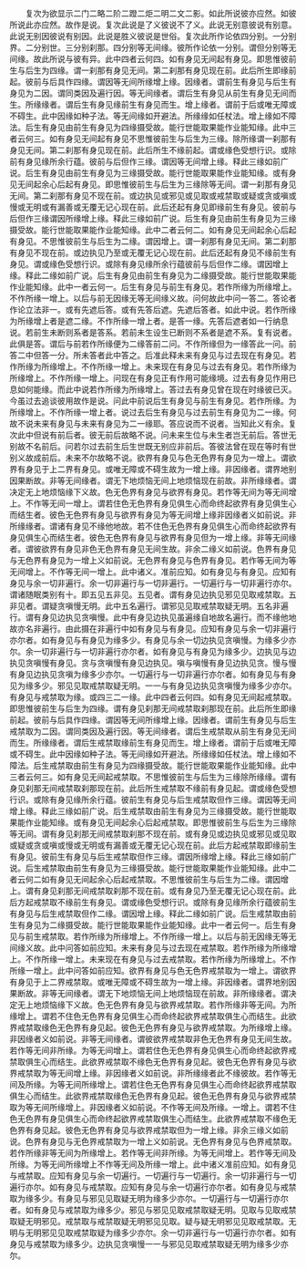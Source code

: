 <!-- { "loadSidebar": true } -->
　　复次为欲显示二门二略二阶二蹬二炬二明二文二影。如此所说彼亦应然。如彼所说此亦应然。故作是说。复次此说是了义彼说不了义。此说无别意彼说有别意。此说无别因彼说有别因。此说是胜义彼说是世俗。复次此所作论依四分别。一分别界。二分别世。三分别刹那。四分别等无间缘。彼所作论依一分别。谓但分别等无间缘。故此所说与彼有异。此中四者云何四。如有身见无间起有身见。即思惟彼前生与后生为四缘。谓一刹那有身见无间。第二刹那有身见现在前。此后所生即缘前起。彼前与后具作四缘。谓因等无间所缘增上缘。因缘者。谓前生有身见与后生有身见为二因。谓同类因及遍行因。等无间缘者。谓后生有身见从前生有身见无间而生。所缘缘者。谓后生有身见缘前生有身见而生。增上缘者。谓前于后或唯无障或不碍生。此中因缘如种子法。等无间缘如开避法。所缘缘如任杖法。增上缘如不障法。后生有身见由前生有身见为四缘摄受故。能行世能取果能作业能知缘。此中三者云何三。如有身见无间起有身见不思惟彼前生与后生为三缘。除所缘谓一刹那有身见无间。第二刹那有身见现在前。此后所生不缘前起。谓或缘色受想行识。或除前有身见缘所余行蕴。彼前与后但作三缘。谓因等无间增上缘。释此三缘如前广说。后生有身见由前生有身见为三缘摄受故。能行世能取果能作业能知缘。或有身见无间起余心后起有身见。即思惟彼前生与后生为三缘除等无间。谓一刹那有身见无间。第二刹那有身见不现在前。或边执见或邪见或见取或戒禁取或疑或贪或嗔或慢或无明或有漏善或无覆无记心现在前。此后还起有身见即缘前生有身见。彼前与后但作三缘谓因所缘增上缘。释此三缘如前广说。后生有身见由前生有身见为三缘摄受故。能行世能取果能作业能知缘。此中二者云何二。如有身见无间起余心后起有身见。不思惟彼前生与后生为二缘。谓因增上。谓一刹那有身见无间。第二刹那有身见不现在前。或边执见乃至或无覆无记心现在前。此后还起有身见不缘前生有身见。谓或缘色受想行识。或除有身见缘所余行蕴彼前与后但作二缘。谓因增上缘。释此二缘如前广说。后生有身见由前生有身见为二缘摄受故。能行世能取果能作业能知缘。此中一者云何一。后生有身见与前生有身见。若作所缘为所缘增上。不作所缘一增上。以后与前无因缘无等无间缘义故。问何故此中问一答二。答论者作论立法非一。或有先遮后答。或有先答后遮。先遮后答者。如此中说。若作所缘为所缘增上者是遮二缘。不作所缘一增上者。是答一缘。先答后遮者如一行纳息说。若前生未断则系者是答系。若前未生设生已断则不系者是遮不系。复有说者。此俱是答。谓后与前若作所缘便为二缘答前二问。不作所缘但为一缘答此一问。前答二中但答一分。所未答者此中答之。后准此释未来有身见与过去现在有身见。若作所缘为所缘增上。不作所缘一增上。未来现在有身见与过去有身见。若作所缘为所缘增上。不作所缘一增上。问现在有身见正有作用可能缘境。过去有身见作用已息如何能缘。而此中说若作所缘为所缘增上。答过去有身见曾在现在时缘彼已灭。今虽过去追谈彼用故作是说。问此中前说后生有身见与前生有身见。若作所缘。为所缘增上。不作所缘一增上者。说过去后生有身见与过去前生有身见为二一缘。何故不说未来有身见与未来有身见为二一缘耶。答应说而不说者。当知此义有余。复次此中但说有前后者。彼无前后故略不说。问未来生位与未生者岂无前后。答世无别故不名前后。问若尔过去前生后生世既无别应非前后。答彼法曾在现在等时有世别义故成前后。未来不尔故略不说。欲界有身见与色无色界有身见为一增上。谓欲界有身见于上二界有身见。或唯无障或不碍生故为一增上缘。非因缘者。谓界地别因果断故。非等无间缘者。谓无下地烦恼无间上地烦恼现在前故。非所缘缘者。谓决定无上地烦恼缘下义故。色无色界有身见与欲界有身见。若作等无间为等无间增上。不作等无间一增上。谓若住色无色界有身见俱生心而命终起欲界有身见俱生心而结生者。彼色无色界有身见与欲界有身见为等无间增上缘非因缘者义如前说。非所缘缘者。谓诸有身见不缘他地故。若不住色无色界有身见俱生心而命终起欲界有身见俱生心而结生者。彼色无色界有身见与欲界有身见但为一增上缘。非等无间缘者。谓彼欲界有身见非色无色界有身见无间生故。非余二缘义如前说。色界有身见与无色界有身见为一增上义如前说。无色界有身见与色界有身见。若作等无间为等无间增上。不作等无间一增上。此中诸义。准前应知。如有身见与有身见。应知有身见与余一切非遍行。余一切非遍行与一切非遍行。一切遍行与一切非遍行亦尔。谓诸随眠类别有十。即五见五非见。五见者。谓有身见边执见邪见见取戒禁取。五非见者。谓疑贪嗔慢无明。此中五名遍行。谓邪见见取戒禁取疑无明。五名非遍行。谓有身见边执见贪嗔慢。此中有身见边执见虽遍缘自地故名遍行。而不缘他地故亦名非遍行。由此摄在非遍行中如有身见与有身见。应知有身见与余一切非遍行亦尔者。如有身见与有身见为缘多少。有身见与余一切边执见贪嗔慢。为缘多少亦尔。余一切非遍行与一切非遍行亦尔者。如有身见与有身见为缘多少。边执见与边执见贪嗔慢有身见。贪与贪嗔慢有身见边执见。嗔与嗔慢有身见边执见贪。慢与慢有身见边执见贪嗔为缘多少亦尔。一切遍行与一切非遍行亦尔者。如有身见与有身见为缘多少。邪见见取戒禁取疑无明。一一与有身见边执见贪嗔慢为缘多少亦尔。有身见与戒禁取为缘。或四三二一缘。此中四者云何四。如有身见无间起戒禁取。即思惟彼前生与后生为四缘。谓有身见刹那无间戒禁取刹那现在前。此后所生即缘前起。彼前与后具作四缘。谓因等无间所缘增上缘。因缘者。谓前生有身见与后生戒禁取为二因。谓同类因及遍行因。等无间缘者。谓后生戒禁取从前生有身见无间而生。所缘缘者。谓后生戒禁取缘前生有身见而生。增上缘者。谓前于后或唯无障或不碍生。此中因缘如种子法。等无间缘如开避法。所缘缘如任杖法。增上缘如不障法。后生戒禁取由前生有身见为四缘摄受故。能行世能取果能作业能知缘。此中三者云何三。如有身见无间起戒禁取。不思惟彼前生与后生为三缘除所缘缘。谓有身见刹那无间戒禁取刹那现在前。此后所生戒禁取不缘前有身见起。谓或缘色受想行识。或除有身见缘所余行蕴。彼前生有身见与后生戒禁取但作三缘。谓因等无间增上缘。释此三缘如前广说。后生戒禁取由前生有身见为三缘摄受故。能行世能取果能作业能知缘。或有身见无间起余心后起戒禁取。即思惟彼前生与后生为三缘除等无间。谓有身见刹那无间戒禁取刹那不现在前。或有身见或边执见或邪见或见取或疑或贪或嗔或慢或无明或有漏善或无覆无记心现在前。此后方起戒禁取即缘前生有身见。彼前生有身见与后生戒禁取但作三缘。谓因所缘增上缘。释此三缘如前广说。后生戒禁取由前生有身见为三缘摄受故。能行世能取果能作业能知缘。此中二者云何二如有身见无间起余心后起戒禁取。不思惟彼前生与后生为二缘。谓因增上。谓有身见刹那无间戒禁取刹那不现在前。或有身见乃至无覆无记心现在前。此后方起戒禁取不缘前生有身见。谓或缘色受想行识。或除有身见缘所余行蕴彼前生有身见与后生戒禁取但作二缘。谓因增上缘。释此二缘如前广说。后生戒禁取由前生有身见为二缘摄受故。能行世能取果能作业能知缘。此中一者云何一。后生有身见与前生戒禁取。若作所缘为所缘增上。不作所缘一增上。以后与前无因缘无等无间缘义故。此中问答如前应知。未来有身见与过去现在戒禁取。若作所缘为所缘增上。不作所缘一增上。未来现在有身见与过去戒禁取。若作所缘为所缘增上。不作所缘一增上。此中问答如前应知。欲界有身见与色无色界戒禁取为一增上。谓欲界有身见于上二界戒禁取。或唯无障或不碍生故为一增上缘。非因缘者。谓界地别因果断故。非等无间缘者。谓无下地烦恼无间上地烦恼现在前故。非所缘缘者。谓决定无上地烦恼缘下义故。色无色界有身见与欲界戒禁取。若作所缘非等无间。为所缘增上。谓若不住色无色界有身见俱生心而命终起欲界戒禁取俱生心而结生。此欲界戒禁取缘色无色界有身见起。彼色无色界有身见与欲界戒禁取。为所缘增上缘。非因缘者义如前说。非等无间缘者。谓彼欲界戒禁取非色无色界有身见无间生故。若作等无间非所缘。为等无间增上。谓若住色无色界有身见俱生心而命终起欲界戒禁取俱生心而结生。此欲界戒禁取不缘色无色界有身见起。彼色无色界有身见与欲界戒禁取为等无间增上缘。非因缘者义如前说。非所缘缘者此不缘彼故。若作等无间及所缘。为等无间所缘增上。谓若住色无色界有身见俱生心而命终起欲界戒禁取俱生心而结生。此欲界戒禁取缘色无色界有身见起。彼色无色界有身见与欲界戒禁取为等无间所缘增上。非因缘者义如前说。不作等无间及所缘。一增上。谓若不住色无色界有身见俱生心而命终起欲界戒禁取俱生心而结生。此欲界戒禁取不缘色无色界有身见起。彼色无色界有身见与欲界戒禁取但为一增上缘。非余三缘义如前说。色界有身见与无色界戒禁取为一增上义如前说。无色界有身见与色界戒禁取。若作所缘非等无间为所缘增上。若作等无间非所缘。为等无间增上。若作等无间及所缘。为等无间所缘增上不作等无间及所缘一增上。此中诸义准前应知。如有身见与戒禁取。应知有身见与余一切遍行。一切遍行与一切遍行。余一切非遍行与一切遍行亦尔。如有身见与戒禁取。应知有身见与余一切遍行亦尔者。如有身见与戒禁取为缘多少。有身见与邪见见取疑无明为缘多少亦尔。一切遍行与一切遍行亦尔者。如有身见与戒禁取为缘多少。邪见与邪见见取戒禁取疑无明。见取与见取戒禁取疑无明邪见。戒禁取与戒禁取疑无明邪见见取。疑与疑无明邪见见取戒禁取。无明与无明邪见见取戒禁取疑为缘多少亦尔。余一切非遍行与一切遍行亦尔者。如有身见与戒禁取为缘多少。边执见贪嗔慢一一与邪见见取戒禁取疑无明为缘多少亦尔。

